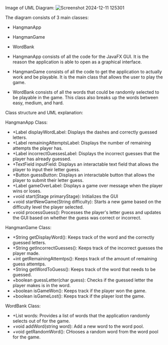 Image of UML Diagram:
![Screenshot 2024-12-11 125301](https://github.com/user-attachments/assets/3e14bc6e-5e07-42bd-8b1f-fe8c71998dbc)


The diagram consists of 3 main classes:
- HangmanApp
- HangmanGame
- WordBank

- HangmanApp consists of all the code for the JavaFX GUI. It is the reason the application is able to open as a graphical interface.
- HangmanGame consists of all the code to get the application to actually work and be playable. It is the main class that allows the user to play the game.
- WordBank consists of all the words that could be randomly selected to be playable in the game. This class also breaks up the words between easy, medium, and hard. 

Class structure and UML explanation:

HangmanApp Class:
- +Label displayWordLabel: Displays the dashes and correctly guessed letters.
- +Label remainingAttemptsLabel: Displays the number of remaining attempts the player has.
- +Label incorrectGuessesLabel: Displays the incorrect guesses that the player has already guessed.
- +TextField inputField: Displays an interactable text field that allows the player to input their letter guess.
- +Button guessButton: Displays an interactable button that allows the player to submit their letter guess.
- +Label gameOverLabel: Displays a game over message when the player wins or loses. 
- +void start(Stage primaryStage): Initializes the GUI
- +void startNewGame(String difficulty): Starts a new game based on the difficulty level the player selected.
- +void processGuess(): Processes the player's letter guess and updates the GUI based on whether the guess was correct or incorrect.

HangmanGame Class:
- +String getDisplayWord(): Keeps track of the word and the correctly guessed letters.
- +String getIncorrectGuesses(): Keeps track of the incorrect guesses the player made.
- +int getRemainingAttemtps(): Keeps track of the amount of remaining guess attemtps.
- +String getWordToGuess(): Keeps track of the word that needs to be guessed.
- +boolean guessLetter(char guess): Checks if the guessed letter the player makes is in the word.
- +boolean isGameWon(): Keeps track if the player won the game.
- +boolean isGameLost(): Keeps track if the player lost the game.

WordBank Class: 
- +List<String> words: Provides a list of words that the application randomly selects out of for the game. 
- +void addWord(string word): Add a new word to the word pool.
- +void getRandomWord(): CHooses a random word from the word pool for the game.

